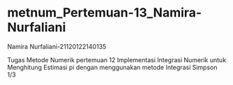 # metnum_Pertemuan-13_Namira-Nurfaliani
Namira Nurfaliani-21120122140135

Tugas Metode Numerik pertemuan 12 Implementasi Integrasi Numerik untuk Menghitung Estimasi pi dengan menggunakan metode Integrasi Simpson 1/3

